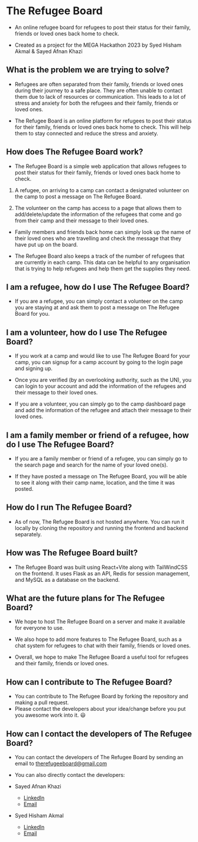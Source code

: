 # The Refugee Board

- An online refugee board for refugees to post their status for their family, friends or loved ones back home to check.

- Created as a project for the MEGA Hackathon 2023 by Syed Hisham Akmal & Sayed Afnan Khazi

## What is the problem we are trying to solve?

- Refugees are often separated from their family, friends or loved ones during their journey to a safe place. They are often unable to contact them due to lack of resources or communication. This leads to a lot of stress and anxiety for both the refugees and their family, friends or loved ones.

- The Refugee Board is an online platform for refugees to post their status for their family, friends or loved ones back home to check. This will help them to stay connected and reduce the stress and anxiety.

## How does The Refugee Board work?

- The Refugee Board is a simple web application that allows refugees to post their status for their family, friends or loved ones back home to check.

1. A refugee, on arriving to a camp can contact a designated volunteer on the camp to post a message on The Refugee Board.

2. The volunteer on the camp has access to a page that allows them to add/delete/update the information of the refugees that come and go from their camp and their message to their loved ones.

- Family members and friends back home can simply look up the name of their loved ones who are travelling and check the message that they have put up on the board.

- The Refugee Board also keeps a track of the number of refugees that are currently in each camp. This data can be helpful to any organisation that is trying to help refugees and help them get the supplies they need.

## I am a refugee, how do I use The Refugee Board?

- If you are a refugee, you can simply contact a volunteer on the camp you are staying at and ask them to post a message on The Refugee Board for you.

## I am a volunteer, how do I use The Refugee Board?

- If you work at a camp and would like to use The Refugee Board for your camp, you can signup for a camp account by going to the login page and signing up.

- Once you are verified (by an overlooking authority, such as the UN), you can login to your account and add the information of the refugees and their message to their loved ones.

- If you are a volunteer, you can simply go to the camp dashboard page and add the information of the refugee and attach their message to their loved ones.

## I am a family member or friend of a refugee, how do I use The Refugee Board?

- If you are a family member or friend of a refugee, you can simply go to the search page and search for the name of your loved one(s).

- If they have posted a message on The Refugee Board, you will be able to see it along with their camp name, location, and the time it was posted.

## How do I run The Refugee Board?

- As of now, The Refugee Board is not hosted anywhere. You can run it locally by cloning the repository and running the frontend and backend separately.

## How was The Refugee Board built?

- The Refugee Board was built using React+Vite along with TailWindCSS on the frontend. It uses Flask as an API, Redis for session management, and MySQL as a database on the backend.

## What are the future plans for The Refugee Board?

- We hope to host The Refugee Board on a server and make it available for everyone to use.

- We also hope to add more features to The Refugee Board, such as a chat system for refugees to chat with their family, friends or loved ones.

- Overall, we hope to make The Refugee Board a useful tool for refugees and their family, friends or loved ones.

## How can I contribute to The Refugee Board?

- You can contribute to The Refugee Board by forking the repository and making a pull request.
- Please contact the developers about your idea/change before you put you awesome work into it. 😃

## How can I contact the developers of The Refugee Board?

- You can contact the developers of The Refugee Board by sending an email to [therefugeeboard@gmail.com](mailto:therefugeeboard@gmail.com)

- You can also directly contact the developers:

- Sayed Afnan Khazi
  - [LinkedIn](https://www.linkedin.com/in/sayed-afnan-khazi/)
  - [Email](mailto:afnanind@gmail.com)

- Syed Hisham Akmal
  - [LinkedIn](https://www.linkedin.com/in/hisham-akmal-ba7455226/)
  - [Email](mailto:hisham0502@gmail.com)
